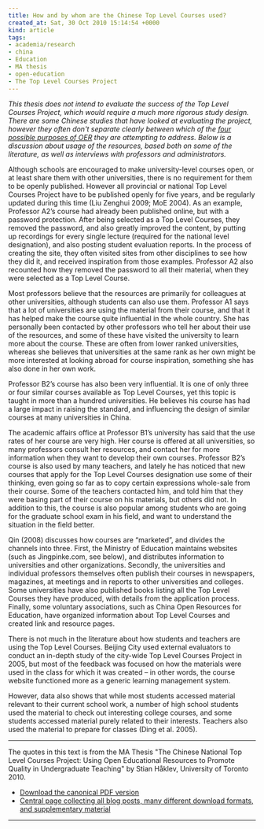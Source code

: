 ```yaml
---
title: How and by whom are the Chinese Top Level Courses used?
created_at: Sat, 30 Oct 2010 15:14:54 +0000
kind: article
tags:
- academia/research
- china
- Education
- MA thesis
- open-education
- The Top Level Courses Project
---
```


*This thesis does not intend to evaluate the success of the Top Level
Courses Project, which would require a much more rigorous study design.
There are some Chinese studies that have looked at evaluating the
project, however they often don't separate clearly between which of the
[four possible purposes of
OER](http://reganmian.net/blog/2010/09/17/categorizing-oer-based-on-four-purposes/)
they are attempting to address. Below is a discussion about usage of the
resources, based both on some of the literature, as well as interviews
with professors and administrators.*

Although schools are encouraged to make university-level courses open,
or at least share them with other universities, there is no requirement
for them to be openly published. However all provincial or national Top
Level Courses Project have to be published openly for five years, and be
regularly updated during this time (Liu Zenghui 2009; MoE 2004). As an
example, Professor A2’s course had already been published online, but
with a password protection. After being selected as a Top Level Courses,
they removed the password, and also greatly improved the content, by
putting up recordings for every single lecture (required for the
national level designation), and also posting student evaluation
reports. In the process of creating the site, they often visited sites
from other disciplines to see how they did it, and received inspiration
from those examples. Professor A2 also recounted how they removed the
password to all their material, when they were selected as a Top Level
Course.

Most professors believe that the resources are primarily for colleagues
at other universities, although students can also use them. Professor A1
says that a lot of universities are using the material from their
course, and that it has helped make the course quite influential in the
whole country. She has personally been contacted by other professors who
tell her about their use of the resources, and some of these have
visited the university to learn more about the course. These are often
from lower ranked universities, whereas she believes that universities
at the same rank as her own might be more interested at looking abroad
for course inspiration, something she has also done in her own work.

Professor B2’s course has also been very influential. It is one of only
three or four similar courses available as Top Level Courses, yet this
topic is taught in more than a hundred universities. He believes his
course has had a large impact in raising the standard, and influencing
the design of similar courses at many universities in China.

The academic affairs office at Professor B1’s university has said that
the use rates of her course are very high. Her course is offered at all
universities, so many professors consult her resources, and contact her
for more information when they want to develop their own courses.
Professor B2’s course is also used by many teachers, and lately he has
noticed that new courses that apply for the Top Level Courses
designation use some of their thinking, even going so far as to copy
certain expressions whole-sale from their course. Some of the teachers
contacted him, and told him that they were basing part of their course
on his materials, but others did not. In addition to this, the course is
also popular among students who are going for the graduate school exam
in his field, and want to understand the situation in the field better.

Qin (2008) discusses how courses are “marketed”, and divides the
channels into three. First, the Ministry of Education maintains websites
(such as Jingpinke.com, see below), and distributes information to
universities and other organizations. Secondly, the universities and
individual professors themselves often publish their courses in
newspapers, magazines, at meetings and in reports to other universities
and colleges. Some universities have also published books listing all
the Top Level Courses they have produced, with details from the
application process. Finally, some voluntary associations, such as China
Open Resources for Education, have organized information about Top Level
Courses and created link and resource pages.

There is not much in the literature about how students and teachers are
using the Top Level Courses. Beijing City used external evaluators to
conduct an in-depth study of the city-wide Top Level Courses Project in
2005, but most of the feedback was focused on how the materials were
used in the class for which it was created – in other words, the course
website functioned more as a generic learning management system.

However, data also shows that while most students accessed material
relevant to their current school work, a number of high school students
used the material to check out interesting college courses, and some
students accessed material purely related to their interests. Teachers
also used the material to prepare for classes (Ding et al. 2005).

* * * * *

The quotes in this text is from the MA Thesis "The Chinese National Top
Level Courses Project: Using Open Educational Resources to Promote
Quality in Undergraduate Teaching" by Stian Håklev, University of
Toronto 2010.

-   [Download the canonical PDF
  version](http://reganmian.net/top-level-courses/Haklev_Stian_201009_MA_thesis.pdf)
-   [Central page collecting all blog posts, many different download
  formats, and supplementary
  material](http://reganmian.net/top-level-courses)

* * * * *
